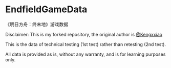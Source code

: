 # EndfieldGameData
《明日方舟：终末地》游戏数据

Disclaimer: This is my forked repository, the original author is [@Kengxxiao](https://github.com/Kengxxiao)

This is the data of technical testing (1st test) rather than retesting (2nd test).

All data is provided as is, without any warranty, and is for learning purposes only.
